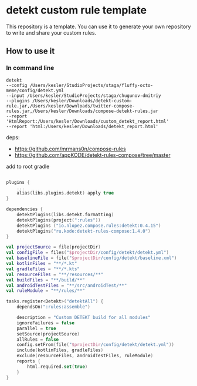 # detekt custom rule template

This repository is a template. You can use it to generate your own repository to write and share your custom rules.

## How to use it

### In command line
```
detekt 
--config /Users/kesler/StudioProjects/staga/fluffy-octo-meme/config/detekt.yml 
--input /Users/kesler/StudioProjects/staga/chugunov-dmitriy 
--plugins /Users/kesler/Downloads/detekt-custom-rule.jar,/Users/kesler/Downloads/twitter-compose-rules.jar,/Users/kesler/Downloads/compose-detekt-rules.jar 
--report 'HtmlReport:/Users/kesler/Downloads/custom_detekt_report.html'
--report 'html:/Users/kesler/Downloads/detekt_report.html'
```

deps:
- https://github.com/mrmans0n/compose-rules
- https://github.com/appKODE/detekt-rules-compose/tree/master

add to root gradle 
```kotlin

plugins {
    ...
    alias(libs.plugins.detekt) apply true
}

dependencies {
    detektPlugins(libs.detekt.formatting)
    detektPlugins(project(":rules"))
    detektPlugins ("io.nlopez.compose.rules:detekt:0.4.15")
    detektPlugins("ru.kode:detekt-rules-compose:1.4.0")
}

val projectSource = file(projectDir)
val configFile = files("$projectDir/config/detekt/detekt.yml")
val baselineFile = file("$projectDir/config/detekt/baseline.xml")
val kotlinFiles = "**/*.kt"
val gradleFiles = "**/*.kts"
val resourceFiles = "**/resources/**"
val buildFiles = "**/build/**"
val androidTestFiles = "**/src/androidTest/**"
val ruleModule = "**/rules/**"

tasks.register<Detekt>("detektAll") {
    dependsOn(":rules:assemble")

    description = "Custom DETEKT build for all modules"
    ignoreFailures = false
    parallel = true
    setSource(projectSource)
    allRules = false
    config.setFrom(file("$projectDir/config/detekt/detekt.yml"))
    include(kotlinFiles, gradleFiles)
    exclude(resourceFiles, androidTestFiles, ruleModule)
    reports {
        html.required.set(true)
    }
}
```
